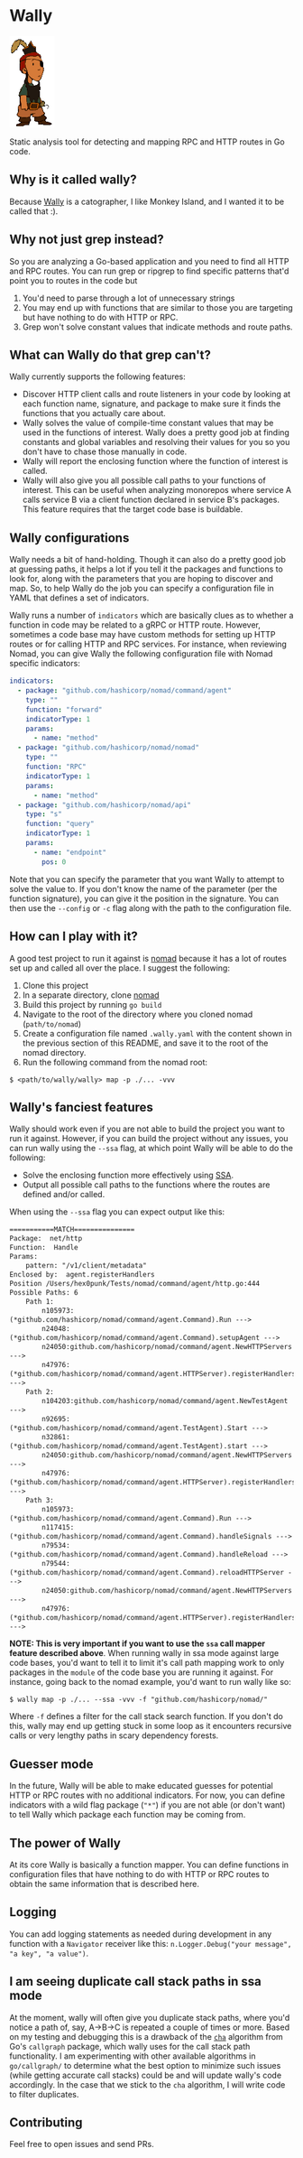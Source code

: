 # Wally

![](Wally3.gif)

Static analysis tool for detecting and mapping RPC and HTTP routes in Go code.

## Why is it called wally?

Because [Wally](https://monkeyisland.fandom.com/wiki/Wally_B._Feed) is a catographer, I like Monkey Island, and I wanted it to be called that :).

## Why not just grep instead?

So you are analyzing a Go-based application and you need to find all HTTP and RPC routes. You can run grep or ripgrep to find specific patterns that'd point you to routes in the code but 

1. You'd need to parse through a lot of unnecessary strings
2. You may end up with functions that are similar to those you are targeting but have nothing to do with HTTP or RPC.
3. Grep won't solve constant values that indicate methods and route paths.

## What can Wally do that grep can't?

Wally currently supports the following features:

- Discover HTTP client calls and route listeners in your code by looking at each function name, signature, and package to make sure it finds the functions that you actually care about.
- Wally solves the value of compile-time constant values that may be used in the functions of interest. Wally does a pretty good job at finding constants and global variables and resolving their values for you so you don't have to chase those manually in code.
- Wally will report the enclosing function where the function of interest is called.
- Wally will also give you all possible call paths to your functions of interest. This can be useful when analyzing monorepos where service A calls service B via a client function declared in service B's packages. This feature requires that the target code base is buildable. 

## Wally configurations

Wally needs a bit of hand-holding. Though it can also do a pretty good job at guessing paths, it helps a lot if you tell it the packages and functions to look for, along with the parameters that you are hoping to discover and map. So, to help Wally do the job you can specify a configuration file in YAML that defines a set of indicators. 

Wally runs a number of `indicators` which are basically clues as to whether a function in code may be related to a gRPC or HTTP route. However, sometimes a code base may have custom methods for setting up HTTP routes or for calling HTTP and RPC services. For instance, when reviewing Nomad, you can give Wally the following configuration file with Nomad specific indicators:

```yaml
indicators:
  - package: "github.com/hashicorp/nomad/command/agent"
    type: ""
    function: "forward"
    indicatorType: 1
    params:
      - name: "method"
  - package: "github.com/hashicorp/nomad/nomad"
    type: ""
    function: "RPC"
    indicatorType: 1
    params:
      - name: "method"
  - package: "github.com/hashicorp/nomad/api"
    type: "s"
    function: "query"
    indicatorType: 1
    params:
      - name: "endpoint"
        pos: 0
```

Note that you can specify the parameter that you want Wally to attempt to solve the value to. If you don't know the name of the parameter (per the function signature), you can give it the position in the signature. You can then use the `--config` or `-c` flag along with the path to the configuration file.


## How can I play with it?

A good test project to run it against is [nomad](https://github.com/hashicorp/nomad) because it has a lot of routes set up and called all over the place. I suggest the following:

1. Clone this project
2. In a separate directory, clone [nomad](https://github.com/hashicorp/nomad)
3. Build this project by running `go build`
4. Navigate to the root of the directory where you cloned nomad (`path/to/nomad`)
5. Create a configuration file named `.wally.yaml` with the content shown in the previous section of this README, and save it to the root of the nomad directory.
6. Run the following command from the nomad root:

```shell
$ <path/to/wally/wally> map -p ./... -vvv
```

## Wally's fanciest features

Wally should work even if you are not able to build the project you want to run it against. However, if you can build the project without any issues, you can run wally using the `--ssa` flag, at which point Wally will be able to do the following:

- Solve the enclosing function more effectively using [SSA](https://pkg.go.dev/golang.org/x/tools/go/ssa).
- Output all possible call paths to the functions where the routes are defined and/or called.

When using the `--ssa` flag you can expect output like this:

```shell
===========MATCH===============
Package:  net/http
Function:  Handle
Params:
	pattern: "/v1/client/metadata"
Enclosed by:  agent.registerHandlers
Position /Users/hex0punk/Tests/nomad/command/agent/http.go:444
Possible Paths: 6
	Path 1:
		n105973:(*github.com/hashicorp/nomad/command/agent.Command).Run --->
		n24048:(*github.com/hashicorp/nomad/command/agent.Command).setupAgent --->
		n24050:github.com/hashicorp/nomad/command/agent.NewHTTPServers --->
		n47976:(*github.com/hashicorp/nomad/command/agent.HTTPServer).registerHandlers --->
	Path 2:
		n104203:github.com/hashicorp/nomad/command/agent.NewTestAgent --->
		n92695:(*github.com/hashicorp/nomad/command/agent.TestAgent).Start --->
		n32861:(*github.com/hashicorp/nomad/command/agent.TestAgent).start --->
		n24050:github.com/hashicorp/nomad/command/agent.NewHTTPServers --->
		n47976:(*github.com/hashicorp/nomad/command/agent.HTTPServer).registerHandlers --->
	Path 3:
		n105973:(*github.com/hashicorp/nomad/command/agent.Command).Run --->
		n117415:(*github.com/hashicorp/nomad/command/agent.Command).handleSignals --->
		n79534:(*github.com/hashicorp/nomad/command/agent.Command).handleReload --->
		n79544:(*github.com/hashicorp/nomad/command/agent.Command).reloadHTTPServer --->
		n24050:github.com/hashicorp/nomad/command/agent.NewHTTPServers --->
		n47976:(*github.com/hashicorp/nomad/command/agent.HTTPServer).registerHandlers --->
```

**NOTE: This is very important if you want to use the `ssa` call mapper feature described above**. When running wally in ssa mode against large code bases, you'd want to tell it to limit it's call path mapping work to only packages in the `module` of the code base you are running it against. For instance, going back to the nomad example, you'd want to run wally like so:

```shell
$ wally map -p ./... --ssa -vvv -f "github.com/hashicorp/nomad/"
```
Where `-f` defines a filter for the call stack search function. If you don't do this, wally may end up getting stuck in some loop as it encounters recursive calls or very lengthy paths in scary dependency forests. 

## Guesser mode

In the future, Wally will be able to make educated guesses for potential HTTP or RPC routes with no additional indicators. For now, you can define indicators with a wild flag package (`"*"`) if you are not able (or don't want) to tell Wally which package each function may be coming from.

## The power of Wally

At its core Wally is basically a function mapper. You can define functions in configuration files that have nothing to do with HTTP or RPC routes to obtain the same information that is described here.

## Logging

You can add logging statements as needed during development in any function with a `Navigator` receiver like this: `n.Logger.Debug("your message", "a key", "a value")`.

## I am seeing duplicate call stack paths in ssa mode

At the moment, wally will often give you duplicate stack paths, where you'd notice a path of, say, A->B->C is repeated a couple of times or more. Based on my testing and debugging this is a drawback of the [`cha`](https://pkg.go.dev/golang.org/x/tools@v0.16.1/go/callgraph/cha) algorithm from Go's `callgraph` package, which  wally uses for the call stack path functionality. I am experimenting with other available algorithms in `go/callgraph/` to determine what the best option to minimize such issues (while getting accurate call stacks) could be and will update wally's code accordingly. In the case that we stick to the `cha` algorithm, I will write code to filter duplicates. 

## Contributing

Feel free to open issues and send PRs.



